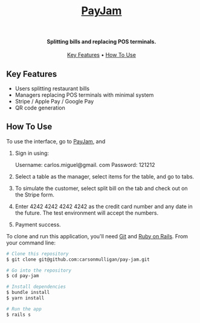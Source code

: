 
<h1 align="center">
  <br>
  <br>
  <a href="https://www.payjam.co/" target="_blank">PayJam</a></h4>
  <br>
</h1>

<h4 align="center">Splitting bills and replacing POS terminals. </h4>


<p align="center">
  <a href="#key-features">Key Features</a> •
  <a href="#how-to-use">How To Use</a> 
</p>


## Key Features

* Users splitting restaurant bills
* Managers replacing POS terminals with minimal system
* Stripe / Apple Pay / Google Pay
* QR code generation

## How To Use

To use the interface, go to <a href="https://www.payjam.co/" target="_blank">PayJam</a>,</h4> and 

1. Sign in using:

      Username: carlos.miguel@gmail. com
      Password: 121212

2. Select a table as the manager, select items for the table, and go to tabs. 

3. To simulate the customer, select split bill on the tab and check out on the Stripe form.

4. Enter 4242 4242 4242 4242 as the credit card number and any date in the future. The test environment will accept the numbers. 

5. Payment success.

To clone and run this application, you'll need [Git](https://git-scm.com) and [Ruby on Rails](https://rubyonrails.org/). From your command line:

```bash
# Clone this repository
$ git clone git@github.com:carsonmulligan/pay-jam.git

# Go into the repository
$ cd pay-jam

# Install dependencies
$ bundle install
$ yarn install

# Run the app
$ rails s
```









